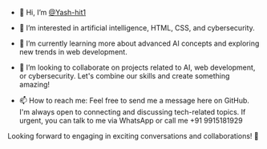 - 👋 Hi, I’m [@Yash-hit1](https://github.com/Yash-hit1)

- 👀 I’m interested in artificial intelligence, HTML, CSS, and cybersecurity.

- 🌱 I’m currently learning more about advanced AI concepts and exploring new trends in web development.

- 💞️ I’m looking to collaborate on projects related to AI, web development, or cybersecurity. Let's combine our skills and create something amazing!

- 📫 How to reach me: Feel free to send me a message here on GitHub. I'm always open to connecting and discussing tech-related topics. If urgent, you can talk to me via WhatsApp or call me +91 9915181929

Looking forward to engaging in exciting conversations and collaborations! 🚀
